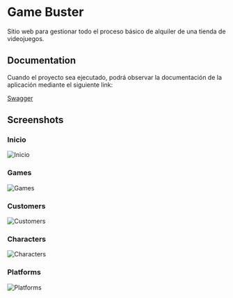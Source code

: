 
# Game Buster

Sitio web para gestionar todo el proceso básico de alquiler de una tienda de videojuegos.


## Documentation

Cuando el proyecto sea ejecutado, podrá observar la documentación de la aplicación mediante el siguiente link:

[Swagger](http://localhost:5137/swagger/index.html)


## Screenshots

### Inicio
![Inicio](https://cdn.discordapp.com/attachments/885708262211739669/1041584214371467306/inicio.PNG)
### Games
![Games](https://cdn.discordapp.com/attachments/885708262211739669/1041584204661674076/game.PNG)
### Customers
![Customers](https://cdn.discordapp.com/attachments/885708262211739669/1041584195853631488/customers.PNG)
### Characters
![Characters](https://cdn.discordapp.com/attachments/885708262211739669/1041584185942478890/characters.PNG)
### Platforms
![Platforms](https://cdn.discordapp.com/attachments/885708262211739669/1041584223124992030/platforms.PNG)

